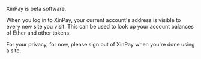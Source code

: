 XinPay is beta software. 

When you log in to XinPay, your current account's address is visible to every new site you visit. This can be used to look up your account balances of Ether and other tokens.

For your privacy, for now, please sign out of XinPay when you're done using a site.

